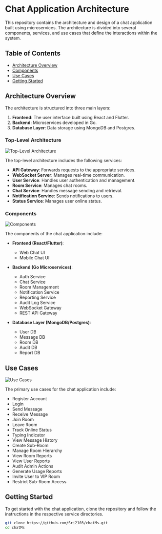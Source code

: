 # Chat Application Architecture

This repository contains the architecture and design of a chat application built using microservices. The architecture is divided into several components, services, and use cases that define the interactions within the system.

## Table of Contents

- [Architecture Overview](#architecture-overview)
- [Components](#components)
- [Use Cases](#use-cases)
- [Getting Started](#getting-started)

## Architecture Overview

The architecture is structured into three main layers:

1. **Frontend**: The user interface built using React and Flutter.
2. **Backend**: Microservices developed in Go.
3. **Database Layer**: Data storage using MongoDB and Postgres.

### Top-Level Architecture

![Top-Level Architecture](path/to/toplevel.png)

The top-level architecture includes the following services:

- **API Gateway**: Forwards requests to the appropriate services.
- **WebSocket Server**: Manages real-time communication.
- **User Service**: Handles user authentication and management.
- **Room Service**: Manages chat rooms.
- **Chat Service**: Handles message sending and retrieval.
- **Notification Service**: Sends notifications to users.
- **Status Service**: Manages user online status.

### Components

![Components](path/to/components.png)

The components of the chat application include:

- **Frontend (React/Flutter)**:
  - Web Chat UI
  - Mobile Chat UI

- **Backend (Go Microservices)**:
  - Auth Service
  - Chat Service
  - Room Management
  - Notification Service
  - Reporting Service
  - Audit Log Service
  - WebSocket Gateway
  - REST API Gateway

- **Database Layer (MongoDB/Postgres)**:
  - User DB
  - Message DB
  - Room DB
  - Audit DB
  - Report DB

## Use Cases

![Use Cases](path/to/usecase.png)

The primary use cases for the chat application include:

- Register Account
- Login
- Send Message
- Receive Message
- Join Room
- Leave Room
- Track Online Status
- Typing Indicator
- View Message History
- Create Sub-Room
- Manage Room Hierarchy
- View Room Reports
- View User Reports
- Audit Admin Actions
- Generate Usage Reports
- Invite User to VIP Room
- Restrict Sub-Room Access

## Getting Started

To get started with the chat application, clone the repository and follow the instructions in the respective service directories.

```bash
git clone https://github.com/Sri2103/chatMs.git
cd chatMs


